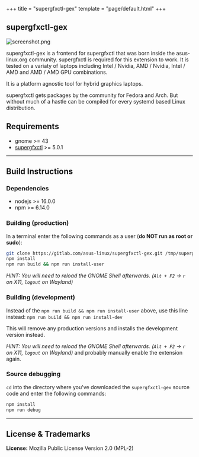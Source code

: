 +++
title = "supergfxctl-gex"
template = "page/default.html"
+++

## supergfxctl-gex

![screenshot.png](https://extensions.gnome.org/extension-data/screenshots/screenshot_5344_J6UR9TF.png)

supergfxctl-gex is a frontend for supergfxctl that was born inside the asus-linux.org community. supergfxctl is required for this extension to work. It is tested on a variaty of laptops including Intel / Nvidia, AMD / Nvidia, Intel / AMD and AMD / AMD GPU combinations.

It is a platform agnostic tool for hybrid graphics laptops.

supergfxctl gets packages by the community for Fedora and Arch. But without much of a hastle can be compiled for every systemd based Linux distribution.

## Requirements

* gnome >= 43
* [supergfxctl](https://gitlab.com/asus-linux/supergfxctl) >= 5.0.1

---

## Build Instructions

### Dependencies

* nodejs >= 16.0.0
* npm >= 6.14.0

### Building (production)

In a terminal enter the following commands as a user (**do NOT run as root or sudo**):

```bash
git clone https://gitlab.com/asus-linux/supergfxctl-gex.git /tmp/supergfxctl-gex && cd /tmp/supergfxctl-gex
npm install
npm run build && npm run install-user
```

_HINT: You will need to reload the GNOME Shell afterwards. (`Alt + F2` -> `r` on X11, `logout` on Wayland)_

### Building (development)

Instead of the
`npm run build && npm run install-user`
above, use this line instead:
`npm run build && npm run install-dev`

This will remove any production versions and installs the development version instead.

_HINT: You will need to reload the GNOME Shell afterwards. (`Alt + F2` -> `r` on X11, `logout` on Wayland)_ and probably manually enable the extension again.

### Source debugging

`cd` into the directory where you've downloaded the `supergfxctl-gex` source code and enter the following commands:

```bash
npm install
npm run debug
```

---

## License & Trademarks

**License:** Mozilla Public License Version 2.0 (MPL-2)